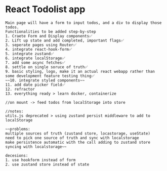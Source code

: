 # React Todolist app



    Main page will have a form to input todos, and a div to display those todos.
    Functionalities to be added step-by-step
    1. Craete Form and Display components✅
    2. Lift up state and add completed, important flags✅
    3. seperate pages using Router✅
    4. integrate react-hook-form✅
    5. integrate zustand✅
    6. integrate localStorage✅
    7. add some async fetches✅
    8. settle on single soruce of truth✅
    9. basic styling, logo, make it an actual react webapp rather than some development feature testing thing✅
    ~~10. integrate styled components~~
    11. add date picker field✅
    12. refractor
    13. everything ready > learn docker, containerize

    //on mount -> feed todos from localStorage into store

    //notes:
    utils.js deprecated > using zustand persist middleware to add to localStorage

    ~~problems:
    multiple sources of truth (zustand store, locastorage, useState)
    need to pick one source of truth and sync with localstorage
    make persistence automatic with the call adding to zustand store syncing with localstorage~~
    
    decesions:
    1. use hookform instead of form
    2. use zustand store instead of state
    